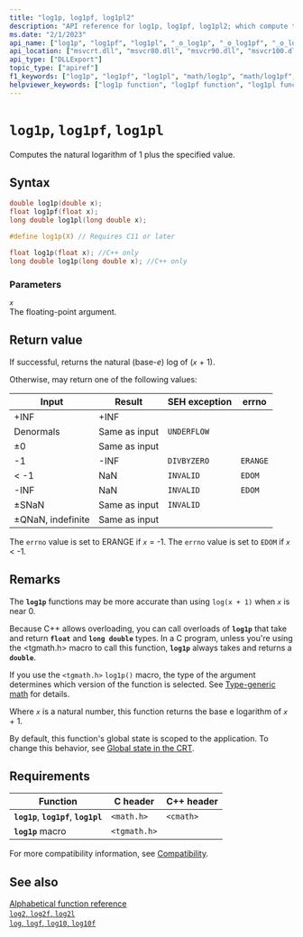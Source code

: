 ```yaml
---
title: "log1p, log1pf, log1pl2"
description: "API reference for log1p, log1pf, log1pl2; which compute the natural logarithm of 1 plus the specified value."
ms.date: "2/1/2023"
api_name: ["log1p", "log1pf", "log1pl", "_o_log1p", "_o_log1pf", "_o_log1pl"]
api_location: ["msvcrt.dll", "msvcr80.dll", "msvcr90.dll", "msvcr100.dll", "msvcr100_clr0400.dll", "msvcr110.dll", "msvcr110_clr0400.dll", "msvcr120.dll", "msvcr120_clr0400.dll", "ucrtbase.dll", "api-ms-win-crt-math-l1-1-0.dll"]
api_type: ["DLLExport"]
topic_type: ["apiref"]
f1_keywords: ["log1p", "log1pf", "log1pl", "math/log1p", "math/log1pf", "math/log1pl"]
helpviewer_keywords: ["log1p function", "log1pf function", "log1pl function"]
---
```

# `log1p`, `log1pf`, `log1pl`

Computes the natural logarithm of 1 plus the specified value.

## Syntax

```C
double log1p(double x);
float log1pf(float x);
long double log1pl(long double x);

#define log1p(X) // Requires C11 or later

float log1p(float x); //C++ only
long double log1p(long double x); //C++ only
```

### Parameters

*`x`*\
The floating-point argument.

## Return value

If successful, returns the natural (base-*e*) log of (*`x`* + 1).

Otherwise, may return one of the following values:

| Input | Result | SEH exception | errno |
|---|---|---|---|
| +INF | +INF |  |  |
| Denormals | Same as input | `UNDERFLOW` |  |
| ±0 | Same as input |  |  |
| -1 | -INF | `DIVBYZERO` | `ERANGE` |
| < -1 | NaN | `INVALID` | `EDOM` |
| -INF | NaN | `INVALID` | `EDOM` |
| ±SNaN | Same as input | `INVALID` |  |
| ±QNaN, indefinite | Same as input |  |  |

The `errno` value is set to ERANGE if *`x`* = -1. The `errno` value is set to `EDOM` if *`x`* < -1.

## Remarks

The **`log1p`** functions may be more accurate than using `log(x + 1)` when *`x`* is near 0.

Because C++ allows overloading, you can call overloads of **`log1p`** that take and return **`float`** and **`long double`** types. In a C program, unless you're using the \<tgmath.h> macro to call this function, **`log1p`** always takes and returns a **`double`**.

If you use the `<tgmath.h>` `log1p()` macro, the type of the argument determines which version of the function is selected. See [Type-generic math](../tgmath.md) for details.

Where *`x`* is a natural number, this function returns the base e logarithm of *`x`* + 1.

By default, this function's global state is scoped to the application. To change this behavior, see [Global state in the CRT](../global-state.md).

## Requirements

| Function | C header | C++ header |
|---|---|---|
| **`log1p`**, **`log1pf`**, **`log1pl`** | `<math.h>` | `<cmath>` |
| **`log1p`** macro | `<tgmath.h>` |  |

For more compatibility information, see [Compatibility](../compatibility.md).

## See also

[Alphabetical function reference](crt-alphabetical-function-reference.md)\
[`log2`, `log2f`, `log2l`](log2-log2f-log2l.md)\
[`log`, `logf`, `log10`, `log10f`](log-logf-log10-log10f.md)
